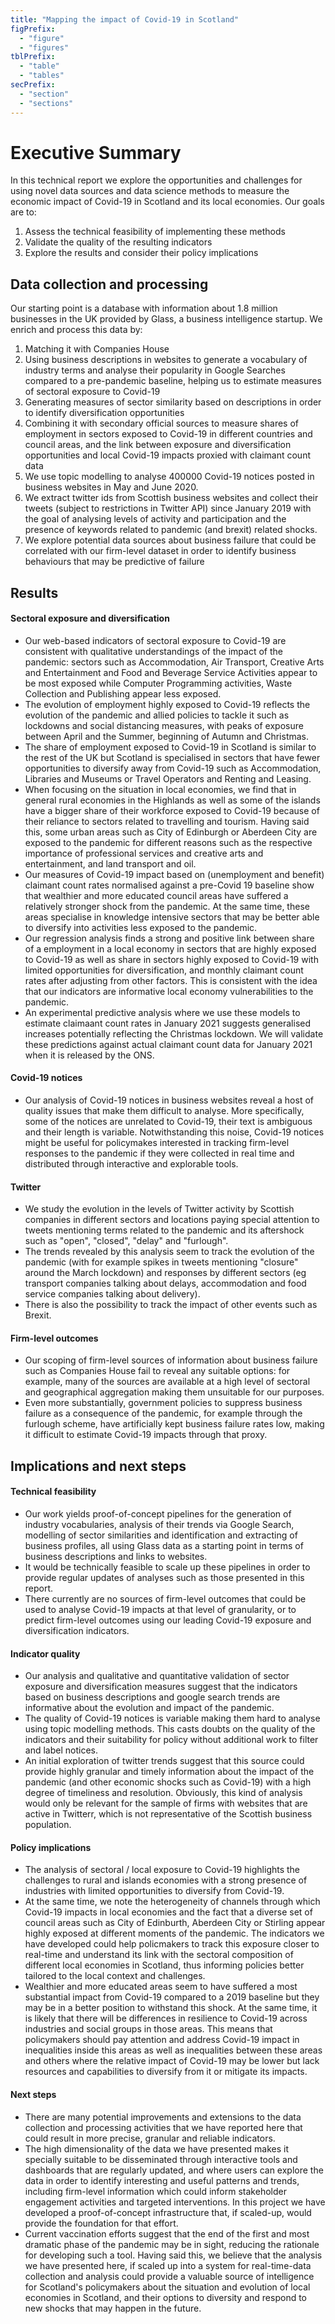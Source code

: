 ```yaml
---
title: "Mapping the impact of Covid-19 in Scotland"
figPrefix:
  - "figure"
  - "figures"
tblPrefix:
  - "table"
  - "tables"
secPrefix:
  - "section"
  - "sections"
---
```


# Executive Summary


In this technical report we explore the opportunities and challenges for using novel data sources and data science methods to measure the economic impact of Covid-19 in Scotland and its local economies. Our goals are to:

1. Assess the technical feasibility of implementing these methods
2. Validate the quality of the resulting indicators
3. Explore the results and consider their policy implications

## Data collection and processing

Our starting point is a database with information about 1.8 million businesses in the UK provided by Glass, a business intelligence startup. We enrich and process this data by:

1. Matching it with Companies House
2. Using business descriptions in websites to generate a vocabulary of industry terms and analyse their popularity in Google Searches compared to a pre-pandemic baseline, helping us to estimate measures of sectoral exposure to Covid-19
3. Generating measures of sector similarity based on descriptions in order to identify diversification opportunities
4. Combining it with secondary official sources to measure shares of employment in sectors exposed to Covid-19 in different countries and council areas, and the link between exposure and diversification opportunities and local Covid-19 impacts proxied with claimant count data
5. We use topic modelling to analyse $400000$ Covid-19 notices posted in business websites in May and June 2020.
6. We extract twitter ids from Scottish business websites and collect their tweets (subject to restrictions in Twitter API) since January 2019 with the goal of analysing levels of activity and participation and the presence of keywords related to pandemic (and brexit) related shocks.
7. We explore potential data sources about business failure that could be correlated with our firm-level dataset in order to identify business behaviours that may be predictive of failure


## Results

#### Sectoral exposure and diversification

* Our web-based indicators of sectoral exposure to Covid-19 are consistent with qualitative understandings of the impact of the pandemic: sectors such as Accommodation, Air Transport, Creative Arts and Entertainment and Food and Beverage Service Activities appear to be most exposed while Computer Programming activities, Waste Collection and Publishing appear less exposed.
* The evolution of employment highly exposed to Covid-19 reflects the evolution of the pandemic and allied policies to tackle it such as lockdowns and social distancing measures, with peaks of exposure between April and the Summer, beginning of Autumn and Christmas.
* The share of employment exposed to Covid-19 in Scotland is similar to the rest of the UK but Scotland is specialised in sectors that have fewer opportunities to diversify away from Covid-19 such as Accommodation, Libraries and Museums or Travel Operators and Renting and Leasing. 
* When focusing on the situation in local economies, we find that in general rural economies in the Highlands as well as some of the islands have a bigger share of their workforce exposed to Covid-19 because of their reliance to sectors related to travelling and tourism. Having said this, some urban areas such as City of Edinburgh or Aberdeen City are exposed to the pandemic for different reasons such as the respective importance of professional services and creative arts and entertainment, and land transport and oil.
* Our measures of Covid-19 impact based on (unemployment and benefit) claimant count rates normalised against a pre-Covid 19 baseline show that wealthier and more educated council areas have suffered a relatively stronger shock from the pandemic. At the same time, these areas specialise in knowledge intensive sectors that may be better able to diversify into activities less exposed to the pandemic. 
* Our regression analysis finds a strong and positive link between share of a employment in a local economy in sectors that are highly exposed to Covid-19 as well as share in sectors highly exposed to Covid-19 with limited opportunities for diversification, and monthly claimant count rates after adjusting from other factors. This is consistent with the idea that our indicators are informative local economy vulnerabilities to the pandemic.
* An experimental predictive analysis where we use these models to estimate claimaant count rates in January 2021 suggests generalised increases potentially reflecting the Christmas lockdown. We will validate these predictions against actual claimant count data for January 2021 when it is released by the ONS.

#### Covid-19 notices

* Our analysis of Covid-19 notices in business websites reveal a host of quality issues that make them difficult to analyse. More specifically, some of the notices are unrelated to Covid-19, their text is ambiguous and their length is variable. Notwithstanding this noise, Covid-19 notices might be useful for policymakes interested in tracking firm-level responses to the pandemic if they were collected in real time and distributed through interactive and explorable tools.

#### Twitter

* We study the evolution in the levels of Twitter activity by Scottish companies in different sectors and locations paying special attention to tweets mentioning terms related to the pandemic and its aftershock such as "open", "closed", "delay" and "furlough". 
* The trends revealed by this analysis seem to track the evolution of the pandemic (with for example spikes in tweets mentioning "closure" around the March lockdown) and responses by different sectors (eg transport companies talking about delays, accommodation and food service companies talking about delivery).
* There is also the possibility to track the impact of other events such as Brexit.

#### Firm-level outcomes

* Our scoping of firm-level sources of information about business failure such as Companies House fail to reveal any suitable options: for example, many of the sources are available at a high level of sectoral and geographical aggregation making them unsuitable for our purposes.
* Even more substantially, government policies to suppress business failure as a consequence of the pandemic, for example through the furlough scheme, have artificially kept business failure rates low, making it difficult to estimate Covid-19 impacts through that proxy.

## Implications and next steps

#### Technical feasibility

* Our work yields proof-of-concept pipelines for the generation of industry vocabularies, analysis of their trends via Google Search, modelling of sector similarities and identification and extracting of business profiles, all using Glass data as a starting point in terms of business descriptions and links to websites.
* It would be technically feasible to scale up these pipelines in order to provide regular updates of analyses such as those presented in this report.
* There currently are no sources of firm-level outcomes that could be used to analyse Covid-19 impacts at that level of granularity, or to predict firm-level outcomes using our leading Covid-19 exposure and diversification indicators. 

#### Indicator quality

* Our analysis and qualitative and quantitative validation of sector exposure and diversification measures suggest that the indicators based on business descriptions and google search trends are informative about the evolution and impact of the pandemic.
* The quality of Covid-19 notices is variable making them hard to analyse using topic modelling methods. This casts doubts on the quality of the indicators and their suitability for policy without additional work to filter and label notices.
* An initial exploration of twitter trends suggest that this source could provide highly granular and timely information about the impact of the pandemic (and other economic shocks such as Covid-19) with a high degree of timeliness and resolution. Obviously, this kind of analysis would only be relevant for the sample of firms with websites that are active in Twitterr, which is not representative of the Scottish business population. 

#### Policy implications
* The analysis of sectoral / local exposure to Covid-19 highlights the challenges to rural and islands economies with a strong presence of industries with limited opportunities to diversify from Covid-19.
* At the same time, we note the heterogeneity of channels through which Covid-19 impacts in local economies and the fact that a diverse set of council areas such as City of Edinburth, Aberdeen City or Stirling appear highly exposed at different moments of the pandemic. The indicators we have developed could help policmakers to track this exposure closer to real-time and understand its link with the sectoral composition of different local economies in Scotland, thus informing policies better tailored to the local context and challenges.
* Wealthier and more educated areas seem to have suffered a most substantial impact from Covid-19 compared to a 2019 baseline but they may be in a better position to withstand this shock. At the same time, it is likely that there will be differences in resilience to Covid-19 across industries and social groups in those areas. This means that policymakers should pay attention and address Covid-19 impact in inequalities inside this areas as well as inequalities between these areas and others where the relative impact of Covid-19 may be lower but lack resources and capabilities to diversify from it or mitigate its impacts.

#### Next steps

* There are many potential improvements and extensions to the data collection and processing activities that we have reported here that could result in more precise, granular and reliable indicators. 
* The high dimensionality of the data we have presented makes it specially suitable to be disseminated through interactive tools and dashboards that are regularly updated, and where users can explore the data in order to identify interesting and useful patterns and trends, including firm-level information which could inform stakeholder engagement activities and targeted interventions. In this project we have developed a proof-of-concept infrastructure that, if scaled-up, would provide the foundation for that effort.
* Current vaccination efforts suggest that the end of the first and most dramatic phase of the pandemic may be in sight, reducing the rationale for developing such a tool. Having said this, we believe that the analysis we have presented here, if scaled up into a system for real-time-data collection and analysis could provide a valuable source of intelligence for Scotland's policymakers about the situation and evolution of local economies in Scotland, and their options to diversity and respond to new shocks that may happen in the future.
